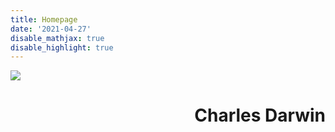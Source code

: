 ```yaml
---
title: Homepage
date: '2021-04-27'
disable_mathjax: true
disable_highlight: true
---
```


![](/images/tree.jpg)



<h1 style="text-align:right">Charles Darwin </h1>

